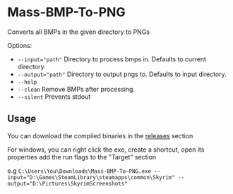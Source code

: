 # Mass-BMP-To-PNG

Converts all BMPs in the given directory to PNGs

Options:

* `--input="path"` Directory to process bmps in. Defaults to current directory.
* `--output="path"` Directory to output pngs to. Defaults to input directory.
* `--help`
* `--clean` Remove BMPs after processing.
* `--silent` Prevents stdout

## Usage

You can download the compiled binaries in the [releases](https://github.com/izzymg/Mass-BMP-To-PNG/releases) section

For windows, you can right click the exe, create a shortcut, open its properties add the run flags to the "Target" section

e.g `C:\Users\You\Downloads\Mass-BMP-To-PNG.exe --input="D:\Games\SteamLibrary\steamapps\common\Skyrim" --output="D:\Pictures\SkyrimScreenshots"`
